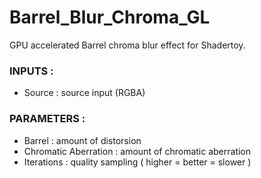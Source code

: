 # Barrel_Blur_Chroma_GL

GPU accelerated Barrel chroma blur effect for Shadertoy.

### INPUTS :
- Source : source input (RGBA)


### PARAMETERS :
- Barrel : amount of distorsion
- Chromatic Aberration : amount of chromatic aberration
- Iterations : quality sampling ( higher = better = slower )